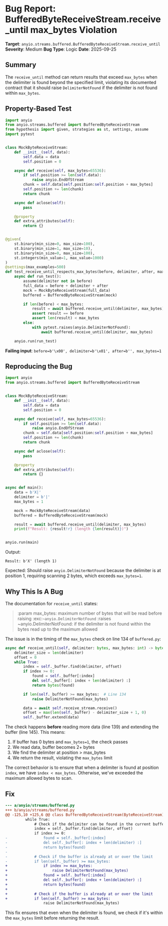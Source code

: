 # Bug Report: BufferedByteReceiveStream.receive_until max_bytes Violation

**Target**: `anyio.streams.buffered.BufferedByteReceiveStream.receive_until`
**Severity**: Medium
**Bug Type**: Logic
**Date**: 2025-09-25

## Summary

The `receive_until` method can return results that exceed `max_bytes` when the delimiter is found beyond the specified limit, violating its documented contract that it should raise `DelimiterNotFound` if the delimiter is not found within `max_bytes`.

## Property-Based Test

```python
import anyio
from anyio.streams.buffered import BufferedByteReceiveStream
from hypothesis import given, strategies as st, settings, assume
import pytest


class MockByteReceiveStream:
    def __init__(self, data):
        self.data = data
        self.position = 0

    async def receive(self, max_bytes=65536):
        if self.position >= len(self.data):
            raise anyio.EndOfStream
        chunk = self.data[self.position:self.position + max_bytes]
        self.position += len(chunk)
        return chunk

    async def aclose(self):
        pass

    @property
    def extra_attributes(self):
        return {}


@given(
    st.binary(min_size=0, max_size=100),
    st.binary(min_size=1, max_size=10),
    st.binary(min_size=0, max_size=100),
    st.integers(min_value=1, max_value=1000)
)
@settings(max_examples=500)
def test_receive_until_respects_max_bytes(before, delimiter, after, max_bytes):
    async def run_test():
        assume(delimiter not in before)
        full_data = before + delimiter + after
        mock = MockByteReceiveStream(full_data)
        buffered = BufferedByteReceiveStream(mock)

        if len(before) < max_bytes:
            result = await buffered.receive_until(delimiter, max_bytes)
            assert result == before
            assert len(result) < max_bytes
        else:
            with pytest.raises(anyio.DelimiterNotFound):
                await buffered.receive_until(delimiter, max_bytes)

    anyio.run(run_test)
```

**Failing input**: `before=b'\x00', delimiter=b'\x01', after=b'', max_bytes=1`

## Reproducing the Bug

```python
import anyio
from anyio.streams.buffered import BufferedByteReceiveStream


class MockByteReceiveStream:
    def __init__(self, data):
        self.data = data
        self.position = 0

    async def receive(self, max_bytes=65536):
        if self.position >= len(self.data):
            raise anyio.EndOfStream
        chunk = self.data[self.position:self.position + max_bytes]
        self.position += len(chunk)
        return chunk

    async def aclose(self):
        pass

    @property
    def extra_attributes(self):
        return {}


async def main():
    data = b'X|'
    delimiter = b'|'
    max_bytes = 1

    mock = MockByteReceiveStream(data)
    buffered = BufferedByteReceiveStream(mock)

    result = await buffered.receive_until(delimiter, max_bytes)
    print(f"Result: {result!r} (length {len(result)})")


anyio.run(main)
```

Output:
```
Result: b'X' (length 1)
```

Expected: Should raise `anyio.DelimiterNotFound` because the delimiter is at position 1, requiring scanning 2 bytes, which exceeds `max_bytes=1`.

## Why This Is A Bug

The documentation for `receive_until` states:

> :param max_bytes: maximum number of bytes that will be read before raising :exc:`~anyio.DelimiterNotFound`
> :raises ~anyio.DelimiterNotFound: if the delimiter is not found within the bytes read up to the maximum allowed

The issue is in the timing of the `max_bytes` check on line 134 of `buffered.py`:

```python
async def receive_until(self, delimiter: bytes, max_bytes: int) -> bytes:
    delimiter_size = len(delimiter)
    offset = 0
    while True:
        index = self._buffer.find(delimiter, offset)
        if index >= 0:
            found = self._buffer[:index]
            del self._buffer[: index + len(delimiter) :]
            return bytes(found)

        if len(self._buffer) >= max_bytes:  # Line 134
            raise DelimiterNotFound(max_bytes)

        data = await self.receive_stream.receive()
        offset = max(len(self._buffer) - delimiter_size + 1, 0)
        self._buffer.extend(data)
```

The check happens **before** reading more data (line 139) and extending the buffer (line 145). This means:

1. If buffer has 0 bytes and `max_bytes=1`, the check passes
2. We read data, buffer becomes 2+ bytes
3. We find the delimiter at position > max_bytes
4. We return the result, violating the `max_bytes` limit

The correct behavior is to ensure that when a delimiter is found at position `index`, we have `index < max_bytes`. Otherwise, we've exceeded the maximum allowed bytes to scan.

## Fix

```diff
--- a/anyio/streams/buffered.py
+++ b/anyio/streams/buffered.py
@@ -125,10 +125,6 @@ class BufferedByteReceiveStream(ByteReceiveStream):
         while True:
             # Check if the delimiter can be found in the current buffer
             index = self._buffer.find(delimiter, offset)
             if index >= 0:
-                found = self._buffer[:index]
-                del self._buffer[: index + len(delimiter) :]
-                return bytes(found)
-
-            # Check if the buffer is already at or over the limit
-            if len(self._buffer) >= max_bytes:
+                if index >= max_bytes:
+                    raise DelimiterNotFound(max_bytes)
+                found = self._buffer[:index]
+                del self._buffer[: index + len(delimiter) :]
+                return bytes(found)
+
+            # Check if the buffer is already at or over the limit
+            if len(self._buffer) >= max_bytes:
                 raise DelimiterNotFound(max_bytes)
```

This fix ensures that even when the delimiter is found, we check if it's within the `max_bytes` limit before returning the result.